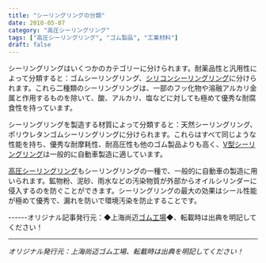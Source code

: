 ```yaml
---
title: "シーリングリングの分類"
date: 2010-05-07
category: "高圧シーリングリング"
tags: ["高圧シーリングリング", "ゴム製品", "工業材料"]
draft: false
---
```


シーリングリングはいくつかのカテゴリーに分けられます。耐薬品性と汎用性によって分類すると：ゴムシーリングリング、[シリコンシーリングリング](http://www.smpolymer.com/)に分けられます。これら二種類のシーリングリングは、一部のフッ化物や溶融アルカリ金属と作用するものを除いて、酸、アルカリ、塩などに対しても極めて優秀な耐腐食性を持っています。

シーリングリングを製造する材質によって分類すると：天然シーリングリング、ポリウレタンゴムシーリングリングに分けられます。これらはすべて同じような性能を持ち、優秀な耐摩耗性、耐高圧性も他のゴム製品よりも高く、[V型シーリングリング](http://www.smpolymer.com/)は一般的に自動車製造に適しています。

[高圧シーリングリング](http://www.smpolymer.com/gaoyamifengquan/)もシーリングリングの一種で、一般的に自動車の製造に用いられます。鉱物粉、泥砂、雨水などの汚染物質が外部からオイルシリンダーに侵入するのを防ぐことができます。シーリングリングの最大の効果はシール性能が極めて優秀で、漏れを防いで環境汚染を防止することです。

------オリジナル記事発行元：◆上海尚迈[ゴム工場](http://www.smpolymer.com/)◆、転載時は出典を明記してください！

---

*オリジナル発行元：上海尚迈ゴム工場、転載時は出典を明記してください！*